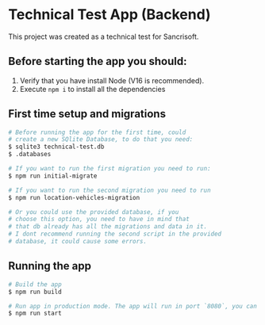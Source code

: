 
# Technical Test App (Backend)

This project was created as a technical test for Sancrisoft.

## Before starting the app you should:

 1. Verify that you have install Node (V16 is recommended).
 2. Execute `npm i` to install all the dependencies

## First time setup and migrations

```bash
# Before running the app for the first time, could
# create a new SQlite Database, to do that you need:
$ sqlite3 technical-test.db
$ .databases

# If you want to run the first migration you need to run:
$ npm run initial-migrate

# If you want to run the second migration you need to run
$ npm run location-vehicles-migration

# Or you could use the provided database, if you 
# choose this option, you need to have in mind that
# that db already has all the migrations and data in it.
# I dont recommend running the second script in the provided
# database, it could cause some errors.
```

## Running the app

```bash
# Build the app 
$ npm run build

# Run app in production mode. The app will run in port `8080`, you can check it in the browser
$ npm run start
